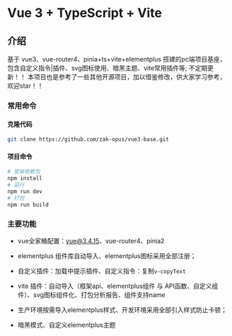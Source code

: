 # Vue 3 + TypeScript + Vite


## 介绍

基于 vue3、vue-router4、pinia+ts+vite+elementplus 搭建的pc端项目基座，包含自定义指令|插件、svg图标使用、暗黑主题、vite常用插件等;
不定期更新！！
本项目也是参考了一些其他开源项目，加以借鉴修改，供大家学习参考，欢迎star！！

### 常用命令

#### 克隆代码

```bash
git clone https://github.com/zak-opus/vue3-base.git
```

#### 项目命令

```bash
# 安装依赖包
npm install
# 运行
npm run dev
# 打包
npm run build
```

### 主要功能

+ vue全家桶配置：vue@3.4.15、vue-router4、pinia2
+ elementplus 组件库自动导入、elementplus图标采用全部注册；

+ 自定义插件：加载中提示插件、自定义指令：复制`v-copyText`
+ vite 插件：自动导入（框架api、elementplus组件 与 API函数、自定义组件）、svg图标组件化、打包分析报告、组件支持name
+ 生产环境按需导入elementplus样式、开发环境采用全部引入样式防止卡顿；
+ 暗黑模式、自定义elementplus主题